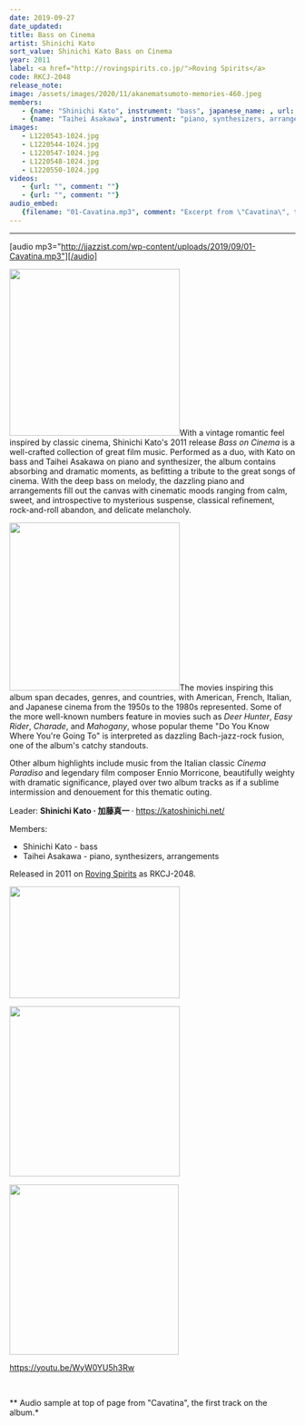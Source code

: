 ```yaml
---
date: 2019-09-27
date_updated: 
title: Bass on Cinema
artist: Shinichi Kato
sort_value: Shinichi Kato Bass on Cinema
year: 2011
label: <a href="http://rovingspirits.co.jp/">Roving Spirits</a>
code: RKCJ-2048
release_note: 
image: /assets/images/2020/11/akanematsumoto-memories-460.jpeg
members:
   - {name: "Shinichi Kato", instrument: "bass", japanese_name: , url: ""}
   - {name: "Taihei Asakawa", instrument: "piano, synthesizers, arrangements", japanese_name: , url: ""}
images: 
   - L1220543-1024.jpg
   - L1220544-1024.jpg
   - L1220547-1024.jpg
   - L1220548-1024.jpg
   - L1220550-1024.jpg
videos: 
   - {url: "", comment: ""}
   - {url: "", comment: ""}
audio_embed:
   {filename: "01-Cavatina.mp3", comment: "Excerpt from \"Cavatina\", the first track on the album:"}
---
```

---
[audio mp3="http://jjazzist.com/wp-content/uploads/2019/09/01-Cavatina.mp3"][/audio]

<a href="http://jjazzist.com/wp-content/uploads/2019/09/L1220543.jpg"><img class="size-medium wp-image-4540 alignright" src="http://jjazzist.com/wp-content/uploads/2019/09/L1220543-300x294.jpg" alt="" width="300" height="294" /></a>With a vintage romantic feel inspired by classic cinema, Shinichi Kato's 2011 release *Bass on Cinema* is a well-crafted collection of great film music. Performed as a duo, with Kato on bass and Taihei Asakawa on piano and synthesizer, the album contains absorbing and dramatic moments, as befitting a tribute to the great songs of cinema. With the deep bass on melody, the dazzling piano and arrangements fill out the canvas with cinematic moods ranging from calm, sweet, and introspective to mysterious suspense, classical refinement, rock-and-roll abandon, and delicate melancholy.

<a href="http://jjazzist.com/wp-content/uploads/2019/09/L1220544.jpg"><img class="size-medium wp-image-4541 alignright" src="http://jjazzist.com/wp-content/uploads/2019/09/L1220544-300x296.jpg" alt="" width="300" height="296" /></a>The movies inspiring this album span decades, genres, and countries, with American, French, Italian, and Japanese cinema from the 1950s to the 1980s represented. Some of the more well-known numbers feature in movies such as *Deer Hunter*, *Easy Rider*, *Charade*, and *Mahogany*, whose popular theme "Do You Know Where You're Going To" is interpreted as dazzling Bach-jazz-rock fusion, one of the album's catchy standouts.

Other album highlights include music from the Italian classic *Cinema Paradiso* and legendary film composer Ennio Morricone, beautifully weighty with dramatic significance, played over two album tracks as if a sublime intermission and denouement for this thematic outing.

Leader: <strong>Shinichi Kato · 加藤真一 </strong>· <a href="https://katoshinichi.net/">https://katoshinichi.net/</a>

Members:
<ul>
 	<li>Shinichi Kato - bass</li>
 	<li>Taihei Asakawa - piano, synthesizers, arrangements</li>
</ul>
Released in 2011 on <a href="http://rovingspirits.co.jp/">Roving Spirits</a> as RKCJ-2048.

<a href="http://jjazzist.com/wp-content/uploads/2019/09/L1220547.jpg"><img class="alignnone size-medium wp-image-4542" src="http://jjazzist.com/wp-content/uploads/2019/09/L1220547-300x197.jpg" alt="" width="300" height="197" /></a>

<a href="http://jjazzist.com/wp-content/uploads/2019/09/L1220548.jpg"><img class="alignnone size-medium wp-image-4543" src="http://jjazzist.com/wp-content/uploads/2019/09/L1220548-300x300.jpg" alt="" width="300" height="300" /></a>

<a href="http://jjazzist.com/wp-content/uploads/2019/09/L1220550.jpg"><img class="alignnone size-medium wp-image-4539" src="http://jjazzist.com/wp-content/uploads/2019/09/L1220550-298x300.jpg" alt="" width="298" height="300" /></a>

https://youtu.be/WyW0YU5h3Rw

&nbsp;

** Audio sample at top of page from "Cavatina", the first track on the album.*

